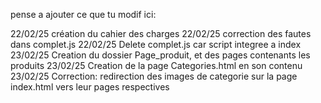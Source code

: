 pense a ajouter ce que tu modif ici:

22/02/25 création du cahier des charges
22/02/25 correction des fautes dans complet.js
22/02/25 Delete complet.js car script integree a index
23/02/25 Creation du dossier Page_produit, et des pages contenants les produits
23/02/25 Creation de la page Categories.html en son contenu
23/02/25 Correction: redirection des images de categorie sur la page index.html vers leur pages respectives
